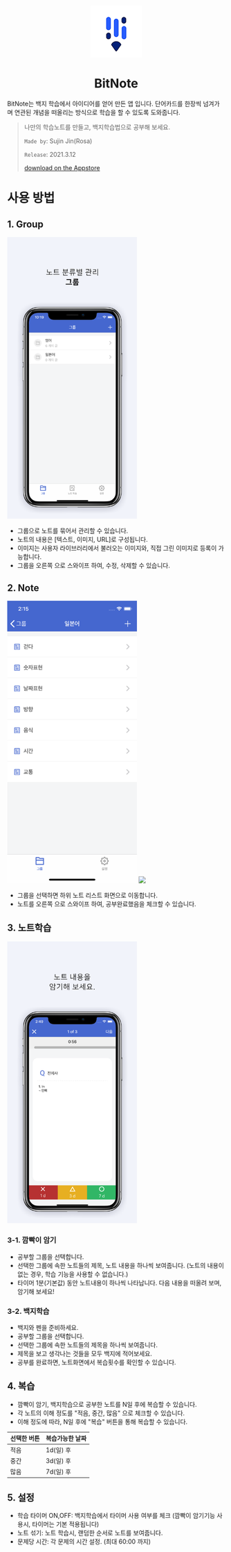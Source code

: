 
<div style="text-align: center;">
    <img src="./images/logo-120.png" width="120px" height="120px" style="text-align: center;" />
    <h1 style="text-align: center;">BitNote</h1>
</div>

BitNote는 백지 학습에서 아이디어를 얻어 만든 앱 입니다. 단어카드를 한장씩 넘겨가며 연관된 개념을 떠올리는 방식으로 학습을 할 수 있도록 도와줍니다. 

> 나만의 학습노트를 만들고, 백지학습법으로 공부해 보세요. 
>
> `Made by`: Sujin Jin(Rosa)
>
> `Release`: 2021.3.12
>
> [download on the Appstore](https://apps.apple.com/kr/app/bitnote-%EB%B0%B1%EC%A7%80-%EC%95%94%EA%B8%B0%EB%B2%95/id1557135753)


# 사용 방법

## 1. Group
<img src="./images/feat_group.png" width="300px">

- 그룹으로 노트를 묶어서 관리할 수 있습니다.
- 노트의 내용은 [텍스트, 이미지, URL]로 구성됩니다.
- 이미지는 사용자 라이브러리에서 불러오는 이미지와, 직접 그린 이미지로 등록이 가능합니다.
- 그룹을 오른쪽 으로 스와이프 하여, 수정, 삭제할 수 있습니다.


## 2. Note
<img src="./images/feat_note.png" width="300px">
<img src="./images/feat-note-contents.png" width="300px">

- 그룹을 선택하면 하위 노트 리스트 화면으로 이동합니다.
- 노트를 오른쪽 으로 스와이프 하여, 공부완료했음을 체크할 수 있습니다.

## 3. 노트학습
<img src="./images/feat-momorize.png" width="300px">

### 3-1. 깜빡이 암기
- 공부할 그룹을 선택합니다.
- 선택한 그룹에 속한 노트들의 제목, 노트 내용을 하나씩 보여줍니다.
(노트의 내용이 없는 경우, 학습 기능을 사용할 수 없습니다.)
- 타이머 1분(기본값) 동안 노트내용이 하나씩 나타납니다.
다음 내용을 떠올려 보며, 암기해 보세요!

### 3-2. 백지학습
-  백지와 펜을 준비하세요.
- 공부할 그룹을 선택합니다. 
- 선택한 그룹에 속한 노트들의 제목을 하나씩 보여줍니다.
- 제목을 보고 생각나는 것들을 모두 백지에 적어보세요.
- 공부를 완료하면, 노트화면에서 복습횟수를 확인할 수 있습니다.

## 4. 복습
- 깜빡이 암기, 백지학습으로 공부한 노트를 N일 후에 복습할 수 있습니다.
- 각 노트의 이해 정도를 "적음, 중간, 많음" 으로 체크할 수 있습니다.
- 이해 정도에 따라, N일 후에 "복습" 버튼을 통해 복습할 수 있습니다.

|선택한 버튼|복습가능한 날짜|
|-|-|
|적음|1d(일) 후|
|중간|3d(일) 후|
|많음|7d(일) 후|



## 5. 설정
- 학습 타이머 ON,OFF: 백지학습에서 타이머 사용 여부를 체크
(깜빡이 암기기능 사용시, 타이머는 기본 적용됩니다)
- 노트 섞기: 노트 학습시, 랜덤한 순서로 노트를 보여줍니다.
- 문제당 시간: 각 문제의 시간 설정. (최대 60:00 까지)
